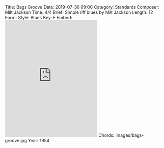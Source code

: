 Title: Bags Groove
Date: 2019-07-30 09:00
Category: Standards
Composer: Milt Jackson
Time: 4/4
Brief: Simple riff blues by Milt Jackson
Length: 12
Form:
Style: Blues
Key: F
Embed: <iframe src="https://open.spotify.com/embed/user/thatdavidmiller/playlist/1YGjLWKJBsso3966IcV0X6" width="300" height="380" frameborder="0" allowtransparency="true" allow="encrypted-media"></iframe>
Chords: images/bags-groove.jpg
Year: 1954
